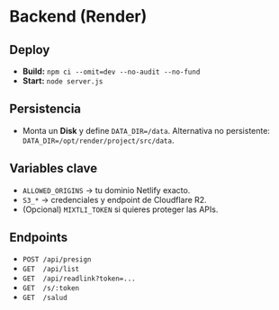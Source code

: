 # Backend (Render)

## Deploy
- **Build:** `npm ci --omit=dev --no-audit --no-fund`
- **Start:** `node server.js`

## Persistencia
- Monta un **Disk** y define `DATA_DIR=/data`. Alternativa no persistente: `DATA_DIR=/opt/render/project/src/data`.

## Variables clave
- `ALLOWED_ORIGINS` → tu dominio Netlify exacto.
- `S3_*` → credenciales y endpoint de Cloudflare R2.
- (Opcional) `MIXTLI_TOKEN` si quieres proteger las APIs.

## Endpoints
- `POST /api/presign`
- `GET  /api/list`
- `GET  /api/readlink?token=...`
- `GET  /s/:token`
- `GET  /salud`
